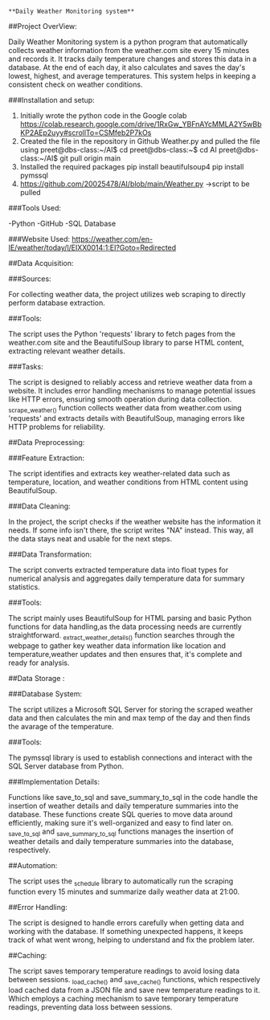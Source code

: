                                                                                 **Daily Weather Monitoring system**
                                                            
                                                        
##Project OverView:

Daily Weather Monitoring system is a python program that automatically collects weather information from the weather.com site every 15 minutes and records it. It tracks daily temperature changes and stores this data in a database. At the end of each day, it also calculates and saves the day's lowest, highest, and average temperatures. This system helps in keeping a consistent check on weather conditions.

###Installation and setup:

1. Initially wrote the python code in the Google colab
   https://colab.research.google.com/drive/1RxGw_YBFnAYcMMLA2Y5wBbKP2AEp2uyy#scrollTo=CSMfeb2P7kOs
3. Created the file in the repository in Github Weather.py and pulled the file using
   preet@dbs-class:~/AI$ cd
   preet@dbs-class:~$ cd AI
   preet@dbs-class:~/AI$ git pull origin main
4. Installed the required packages
   pip install beautifulsoup4
   pip install pymssql
5. https://github.com/20025478/AI/blob/main/Weather.py  ->script to be pulled

###Tools Used:

-Python
-GitHub
-SQL Database

###Website Used:
https://weather.com/en-IE/weather/today/l/EIXX0014:1:EI?Goto=Redirected

##Data Acquisition:

###Sources:

For collecting weather data, the project utilizes web scraping to directly perform database extraction.

###Tools:

The script uses the Python 'requests' library to fetch pages from the weather.com site and the BeautifulSoup library to parse HTML content, extracting relevant weather details.

###Tasks:

The script is designed to reliably access and retrieve weather data from a website. It includes error handling mechanisms to manage potential issues like HTTP errors, ensuring smooth operation during data collection.
<sub>scrape_weather()</sub> function collects weather data from weather.com using 'requests' and extracts details with BeautifulSoup, managing errors like HTTP problems for reliability.


##Data Preprocessing:

###Feature Extraction:

The script identifies and extracts key weather-related data such as temperature, location, and weather conditions from HTML content using BeautifulSoup.

###Data Cleaning:

In the project, the script checks if the weather website has the information it needs. If some info isn't there, the script writes "NA" instead. This way, all the data stays neat and usable for the next steps.

###Data Transformation:

The script converts extracted temperature data into float types for numerical analysis and aggregates daily temperature data for summary statistics.

###Tools:

The script mainly uses BeautifulSoup for HTML parsing and basic Python functions for data handling,as the data processing needs are currently straightforward.
<sub>extract_weather_details()</sub> function searches through the webpage to gather key weather data information like location and temperature,weather updates and then ensures that, it's complete and ready for analysis.



##Data Storage :

###Database System:

The script utilizes a Microsoft SQL Server for storing the scraped weather data and then calculates the min and max temp of the day and then finds the avarage of the temperature.

###Tools:

The pymssql library is used to establish connections and interact with the SQL Server database from Python.

###Implementation Details:

Functions like save_to_sql and save_summary_to_sql in the code handle the insertion of weather details and daily temperature summaries into the database. These functions create SQL queries to move data around efficiently, making sure it's well-organized and easy to find later on.
<sub>save_to_sql</sub> and <sub>save_summary_to_sql</sub> functions manages the insertion of weather details and daily temperature summaries into the database, respectively.



##Automation:

The script uses the <sub>schedule</sub> library to automatically run the scraping function every 15 minutes and summarize daily weather data at 21:00.


##Error Handling:

The script is designed to handle errors carefully when getting data and working with the database. If something unexpected happens, it keeps track of what went wrong, helping to understand and fix the problem later.


##Caching:

The script saves temporary temperature readings to avoid losing data between sessions.
<sub>load_cache()</sub> and <sub>save_cache()</sub> functions, which respectively load cached data from a JSON file and save new temperature readings to it. Which employs a caching mechanism to save temporary temperature readings, preventing data loss between sessions. 
